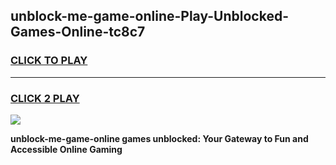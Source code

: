 
## unblock-me-game-online-Play-Unblocked-Games-Online-tc8c7
<h3>
<a href="https://premium76.site?title=unblock-me-game-online&ref=24A">CLICK TO PLAY</a></h3>
<hr>

<h3>
<a href="https://premium76.site?title=unblock-me-game-online&ref=24A">CLICK 2 PLAY</a>
  
</h3>

<a href="https://premium76.site?title=unblock-me-game-online&ref=24A"><img src="https://clearcache.store/games.png"></a>


**unblock-me-game-online games unblocked: Your Gateway to Fun and Accessible Online Gaming**
